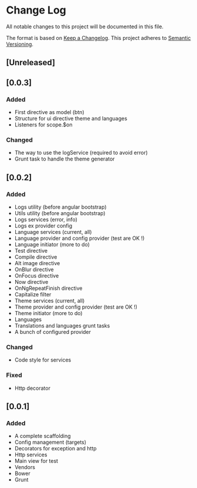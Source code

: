 # Change Log
All notable changes to this project will be documented in this file.

The format is based on [Keep a Changelog](http://keepachangelog.com/).
This project adheres to [Semantic Versioning](http://semver.org/).

## [Unreleased]

## [0.0.3]
### Added
- First directive as model (btn)
- Structure for ui directive theme and languages
- Listeners for scope.$on

### Changed
- The way to use the logService (required to avoid error)
- Grunt task to handle the theme generator

## [0.0.2]
### Added
- Logs utility (before angular bootstrap)
- Utils utility (before angular bootstrap)
- Logs services (error, info)
- Logs ex provider config
- Language services (current, all)
- Language provider and config provider (test are OK !)
- Language initiator (more to do)
- Test directive
- Compile directive
- Alt image directive
- OnBlur directive
- OnFocus directive
- Now directive
- OnNgRepeatFinish directive
- Capitalize filter
- Theme services (current, all)
- Theme provider and config provider (test are OK !)
- Theme initiator (more to do)
- Languages
- Translations and languages grunt tasks
- A bunch of configured provider

### Changed
- Code style for services

### Fixed
- Http decorator

## [0.0.1]
### Added
- A complete scaffolding
- Config management (targets)
- Decorators for exception and http
- Http services
- Main view for test
- Vendors
- Bower
- Grunt
